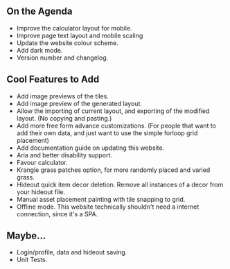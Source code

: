 ﻿## On the Agenda

- Improve the calculator layout for mobile.
- Improve page text layout and mobile scaling
- Update the website colour scheme.
- Add dark mode.
- Version number and changelog.

## Cool Features to Add

- Add image previews of the tiles.
- Add image preview of the generated layout.
- Allow the importing of current layout, and exporting of the modified layout. (No copying and pasting.)
- Add more free form advance customizations. (For people that want to add their own data, and just want to use the simple forloop grid placement)
- Add documentation guide on updating this website.
- Aria and better disability support.
- Favour calculator.
- Krangle grass patches option, for more randomly placed and varied grass.
- Hideout quick item decor deletion. Remove all instances of a decor from your hideout file.
- Manual asset placement painting with tile snapping to grid.
- Offline mode. This website technically shouldn't need a internet connection, since it's a SPA.

## Maybe...

- Login/profile, data and hideout saving.
- Unit Tests.
